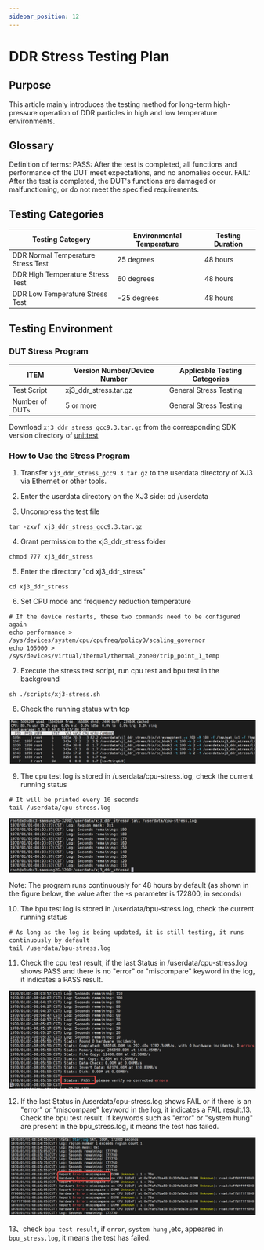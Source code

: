 ```yaml
---
sidebar_position: 12
---
```


# DDR Stress Testing Plan

## Purpose

This article mainly introduces the testing method for long-term high-pressure operation of DDR particles in high and low temperature environments.

## Glossary

Definition of terms:
PASS: After the test is completed, all functions and performance of the DUT meet expectations, and no anomalies occur.
FAIL: After the test is completed, the DUT's functions are damaged or malfunctioning, or do not meet the specified requirements.

## Testing Categories

| **Testing Category** | **Environmental Temperature** | **Testing Duration** |
| -------------------- | ---------------------------- | -------------------- |
| DDR Normal Temperature Stress Test | 25 degrees | 48 hours |
| DDR High Temperature Stress Test | 60 degrees | 48 hours |
| DDR Low Temperature Stress Test | -25 degrees | 48 hours |

## Testing Environment

### DUT Stress Program

| **ITEM** | **Version Number/Device Number** | **Applicable Testing Categories** |
| -------- | ------------------------------- | --------------------------------- |
| Test Script | xj3_ddr_stress.tar.gz | General Stress Testing |
| Number of DUTs | 5 or more | General Stress Testing |

Download `xj3_ddr_stress_gcc9.3.tar.gz` from the corresponding SDK version directory of [unittest](http://archive.d-robotics.cc/downloads/unittest/)

### How to Use the Stress Program

1. Transfer `xj3_ddr_stress_gcc9.3.tar.gz` to the userdata directory of XJ3 via Ethernet or other tools.

2. Enter the userdata directory on the XJ3 side: cd /userdata

3. Uncompress the test file

```
tar -zxvf xj3_ddr_stress_gcc9.3.tar.gz
```

4. Grant permission to the xj3_ddr_stress folder

```
chmod 777 xj3_ddr_stress
```

5. Enter the directory "cd xj3_ddr_stress"

```
cd xj3_ddr_stress 
```

6. Set CPU mode and frequency reduction temperature

```
# If the device restarts, these two commands need to be configured again
echo performance > /sys/devices/system/cpu/cpufreq/policy0/scaling_governor 
echo 105000 > /sys/devices/virtual/thermal/thermal_zone0/trip_point_1_temp
```

7. Execute the stress test script, run cpu test and bpu test in the background

```
sh ./scripts/xj3-stress.sh
```

8. Check the running status with top

![image-20220324192755274](../../../../../../../static/img/07_Advanced_development/02_linux_development/driver_development/command-top.png)

9. The cpu test log is stored in /userdata/cpu-stress.log, check the current running status

```
# It will be printed every 10 seconds
tail /userdata/cpu-stress.log
```

![image-20220324192849234](../../../../../../../static/img/07_Advanced_development/02_linux_development/driver_development/image-20220324192849234.png)

Note: The program runs continuously for 48 hours by default (as shown in the figure below, the value after the -s parameter is 172800, in seconds)

10. The bpu test log is stored in /userdata/bpu-stress.log, check the current running status

```
# As long as the log is being updated, it is still testing, it runs continuously by default
tail /userdata/bpu-stress.log
```

11. Check the cpu test result, if the last Status in /userdata/cpu-stress.log shows PASS and there is no "error" or "miscompare" keyword in the log, it indicates a PASS result.

![image-20220324193228651](../../../../../../../static/img/07_Advanced_development/02_linux_development/driver_development/image-20220324193228651.png)

12. If the last Status in /userdata/cpu-stress.log shows FAIL or if there is an "error" or "miscompare" keyword in the log, it indicates a FAIL result.13. Check the bpu test result. If keywords such as "error" or "system hung" are present in the bpu_stress.log, it means the test has failed.

![image-20220324193250187](../../../../../../../static/img/07_Advanced_development/02_linux_development/driver_development/image-20220324193250187.png)

13、check `bpu test result`, if  `error`, `system hung` ,etc, appeared in `bpu_stress.log`, it means the test has failed.